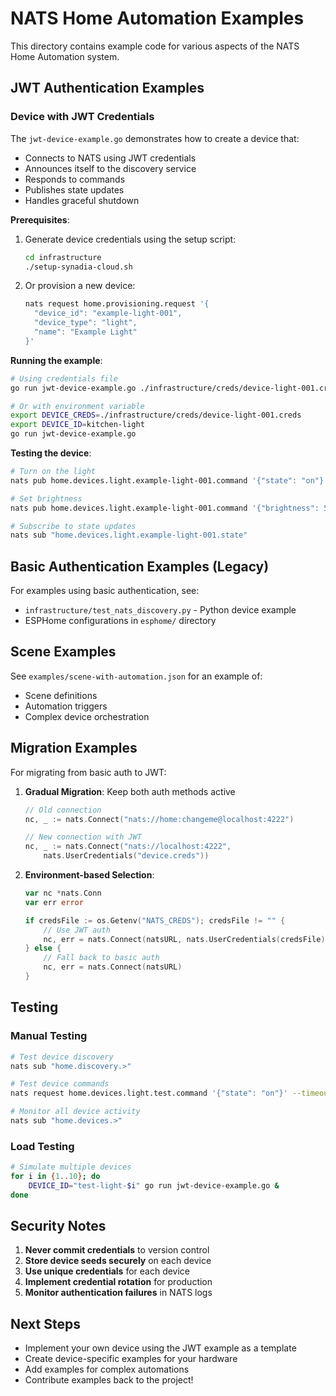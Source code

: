 # NATS Home Automation Examples

This directory contains example code for various aspects of the NATS Home Automation system.

## JWT Authentication Examples

### Device with JWT Credentials

The `jwt-device-example.go` demonstrates how to create a device that:
- Connects to NATS using JWT credentials
- Announces itself to the discovery service
- Responds to commands
- Publishes state updates
- Handles graceful shutdown

**Prerequisites**:
1. Generate device credentials using the setup script:
   ```bash
   cd infrastructure
   ./setup-synadia-cloud.sh
   ```

2. Or provision a new device:
   ```bash
   nats request home.provisioning.request '{
     "device_id": "example-light-001",
     "device_type": "light",
     "name": "Example Light"
   }'
   ```

**Running the example**:
```bash
# Using credentials file
go run jwt-device-example.go ./infrastructure/creds/device-light-001.creds

# Or with environment variable
export DEVICE_CREDS=./infrastructure/creds/device-light-001.creds
export DEVICE_ID=kitchen-light
go run jwt-device-example.go
```

**Testing the device**:
```bash
# Turn on the light
nats pub home.devices.light.example-light-001.command '{"state": "on"}'

# Set brightness
nats pub home.devices.light.example-light-001.command '{"brightness": 50}'

# Subscribe to state updates
nats sub "home.devices.light.example-light-001.state"
```

## Basic Authentication Examples (Legacy)

For examples using basic authentication, see:
- `infrastructure/test_nats_discovery.py` - Python device example
- ESPHome configurations in `esphome/` directory

## Scene Examples

See `examples/scene-with-automation.json` for an example of:
- Scene definitions
- Automation triggers
- Complex device orchestration

## Migration Examples

For migrating from basic auth to JWT:

1. **Gradual Migration**: Keep both auth methods active
   ```go
   // Old connection
   nc, _ := nats.Connect("nats://home:changeme@localhost:4222")
   
   // New connection with JWT
   nc, _ := nats.Connect("nats://localhost:4222",
       nats.UserCredentials("device.creds"))
   ```

2. **Environment-based Selection**:
   ```go
   var nc *nats.Conn
   var err error
   
   if credsFile := os.Getenv("NATS_CREDS"); credsFile != "" {
       // Use JWT auth
       nc, err = nats.Connect(natsURL, nats.UserCredentials(credsFile))
   } else {
       // Fall back to basic auth
       nc, err = nats.Connect(natsURL)
   }
   ```

## Testing

### Manual Testing
```bash
# Test device discovery
nats sub "home.discovery.>"

# Test device commands
nats request home.devices.light.test.command '{"state": "on"}' --timeout=2s

# Monitor all device activity
nats sub "home.devices.>"
```

### Load Testing
```bash
# Simulate multiple devices
for i in {1..10}; do
    DEVICE_ID="test-light-$i" go run jwt-device-example.go &
done
```

## Security Notes

1. **Never commit credentials** to version control
2. **Store device seeds securely** on each device
3. **Use unique credentials** for each device
4. **Implement credential rotation** for production
5. **Monitor authentication failures** in NATS logs

## Next Steps

- Implement your own device using the JWT example as a template
- Create device-specific examples for your hardware
- Add examples for complex automations
- Contribute examples back to the project!